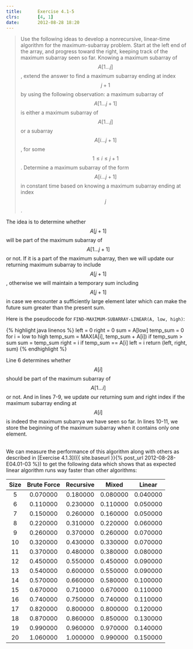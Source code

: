 ```yaml
---
title:      Exercise 4.1-5
clrs:       [4, 1]
date:       2012-08-28 18:20
---
```


>Use the following ideas to develop a nonrecursive, linear-time algorithm for the maximum-subarray problem. Start at the left end of the array, and progress toward the right, keeping track of the maximum subarray seen so far. Knowing a maximum subarray of $$A[1 \dots j]$$, extend the answer to find a maximum subarray ending at index $$j + 1$$ by using the following observation: a maximum subarray of $$A[1 \dots j + 1]$$ is either a maximum subarray of $$A[1 \dots j]$$ or a subarray $$A[i \dots j + 1]$$, for some $$1 \le i \le j + 1$$. Determine a maximum subarray of the form $$A[i \dots j + 1]$$ in constant time based on knowing a maximum subarray ending at index $$j$$.

The idea is to determine whether $$A[j + 1]$$ will be part of the maximum subarray of $$A[1 \dots j + 1]$$ or not. If it is a part of the maximum subarray, then we will update our returning maximum subarray to include $$A[j + 1]$$, otherwise we will maintain a temporary sum including $$A[j + 1]$$ in case we encounter a sufficiently large element later which can make the future sum greater than the present sum.

Here is the pseudocode for `FIND-MAXIMUM-SUBARRAY-LINEAR(A, low, high)`:

{% highlight java linenos %}
left = 0
right = 0
sum = A[low]
temp_sum = 0
for i = low to high
    temp_sum = MAX(A[i], temp_sum + A[i])
        if temp_sum > sum
            sum = temp_sum
            right = i
        if temp_sum == A[i]
            left = i
return (left, right, sum)
{% endhighlight %}

Line 6 determines whether $$A[i]$$ should be part of the maximum subarray of $$A[1 \dots i]$$ or not. And in lines 7-9, we update our returning sum and right index if the maximum subarray ending at $$A[i]$$ is indeed the maximum subarrya we have seen so far. In lines 10-11, we store the beginning of the maximum subarray when it contains only one element.

<br/>
We can measure the performance of this algorithm along with others as described in [Exercise 4.1.3]({{ site.baseurl }}{% post_url 2012-08-28-E04.01-03 %}) to get the following data which shows that as expected linear algorithm runs way faster than other algorithms:

Size | Brute Force | Recursive |   Mixed  | Linear
:---:|:-----------:|:---------:|:--------:|:------:
5    | 0.070000    | 0.180000  | 0.080000 | 0.040000
6    | 0.110000    | 0.230000  | 0.110000 | 0.050000
7    | 0.150000    | 0.260000  | 0.160000 | 0.050000
8    | 0.220000    | 0.310000  | 0.220000 | 0.060000
9    | 0.260000    | 0.370000  | 0.260000 | 0.070000
10   | 0.320000    | 0.430000  | 0.330000 | 0.070000
11   | 0.370000    | 0.480000  | 0.380000 | 0.080000
12   | 0.450000    | 0.550000  | 0.450000 | 0.090000
13   | 0.540000    | 0.600000  | 0.550000 | 0.090000
14   | 0.570000    | 0.660000  | 0.580000 | 0.100000
15   | 0.670000    | 0.710000  | 0.670000 | 0.110000
16   | 0.740000    | 0.750000  | 0.740000 | 0.110000
17   | 0.820000    | 0.800000  | 0.800000 | 0.120000
18   | 0.870000    | 0.860000  | 0.850000 | 0.130000
19   | 0.990000    | 0.960000  | 0.970000 | 0.140000
20   | 1.060000    | 1.000000  | 0.990000 | 0.150000